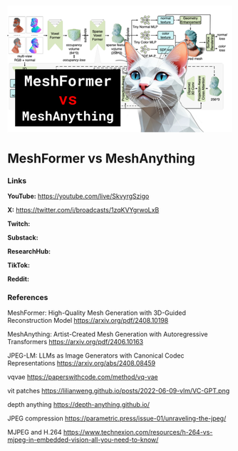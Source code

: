 ![thumbnail](thumbnail.png)

# MeshFormer vs MeshAnything

### Links

**YouTube:** https://youtube.com/live/SkvyrgSzigo

**X:** https://twitter.com/i/broadcasts/1zqKVYgrwoLxB

**Twitch:**

**Substack:**

**ResearchHub:**

**TikTok:**

**Reddit:**

### References

MeshFormer: High-Quality Mesh Generation with 3D-Guided Reconstruction Model
https://arxiv.org/pdf/2408.10198

MeshAnything: Artist-Created Mesh Generation with Autoregressive Transformers
https://arxiv.org/pdf/2406.10163

JPEG-LM: LLMs as Image Generators with Canonical Codec Representations
https://arxiv.org/abs/2408.08459

vqvae
https://paperswithcode.com/method/vq-vae

vit patches
https://lilianweng.github.io/posts/2022-06-09-vlm/VC-GPT.png

depth anything
https://depth-anything.github.io/

JPEG compression
https://parametric.press/issue-01/unraveling-the-jpeg/

MJPEG and H.264
https://www.technexion.com/resources/h-264-vs-mjpeg-in-embedded-vision-all-you-need-to-know/
